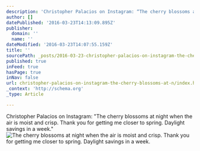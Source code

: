 ```yaml
---
description: 'Christopher Palacios on Instagram: “The cherry blossoms at night when the air is moist and crisp. Thank you for getting me closer to spring. Daylight savings in a week.”'
author: []
datePublished: '2016-03-23T14:13:09.895Z'
publisher:
  domain: ''
  name: ''
dateModified: '2016-03-23T14:07:55.159Z'
title: ''
sourcePath: _posts/2016-03-23-christopher-palacios-on-instagram-the-cherry-blossoms-at-n.md
published: true
inFeed: true
hasPage: true
inNav: false
url: christopher-palacios-on-instagram-the-cherry-blossoms-at-n/index.html
_context: 'http://schema.org'
_type: Article

---
```

Christopher Palacios on Instagram: "The cherry blossoms at night when the air is moist and crisp. Thank you for getting me closer to spring. Daylight savings in a week."
![The cherry blossoms at night when the air is moist and crisp. Thank you for getting me closer to spring. Daylight savings in a week.](https://scontent.cdninstagram.com/t51.2885-15/s640x640/sh0.08/e35/12818940_481350015392977_1255322067_n.jpg?ig_cache_key=MTIwMzcyNjYwODk2OTA4ODk1NQ%3D%3D.2)